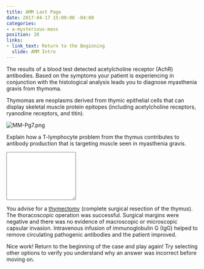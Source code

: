 ```yaml
---
title: AMM Last Page
date: 2017-04-17 15:09:00 -04:00
categories:
- a-mysterious-mass
position: 20
links:
- link_text: Return to the Beginning
  slide: AMM Intro
---
```


The results of a blood test detected acetylcholine receptor (AchR) antibodies. Based on the symptoms your patient is experiencing in conjunction with the histological analysis leads you to diagnose myasthenia gravis from thymoma.

Thymomas are neoplasms derived from thymic epithelial cells that can display skeletal muscle protein epitopes (including acetylcholine receptors, ryanodine receptors, and titin).

![MM-Pg7.png](/uploads/MM-Pg7.png)

Explain how a T-lymphocyte problem from the thymus contributes to antibody production that is targeting muscle seen in myasthenia gravis.

<div class="form-group"><textarea class="form-control" rows="8"></textarea></div>

You advise for a [thymectomy](https://www.youtube.com/watch?v=VylU8SFE6R4) (complete surgical resection of the thymus). The thoracoscopic operation was successful. Surgical margins were negative and there was no evidence of macroscopic or microscopic capsular invasion. Intravenous infusion of immunoglobulin G (IgG) helped to remove circulating pathogenic antibodies and the patient improved.

Nice work! Return to the beginning of the case and play again! Try selecting other options to verify you understand why an answer was incorrect before moving on.
